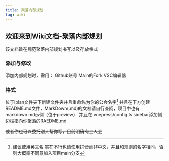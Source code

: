 ```yaml
---
title: 聚落内部规划
tag: wiki
---
```


## **欢迎来到Wiki文档-聚落内部规划**

该文档旨在规范聚落内部规划书写以及存放格式

### 添加与修改

添加内部规划时，需用：
Github账号
Main的Fork
VSC编辑器

### 格式

位于Iplan文件夹下新建文件夹并且重命名为你的公会名字[^first]
并且在下方创建README.md文件，MarkDown(.md)的文档请自行查阅，项目中也有markdown.md示例（位于preview）
并且在.vuepress/config.ts sidebar添加侧边栏指向你聚落的RAEDME.md

~~或者你也可以委托别人帮你写，目前明确有三人会~~

[^first]: 建议使用英文名 实在不行也请使用拼音而非中文，并且和规则的名字相同，否则大概率不同意加入项目main分支